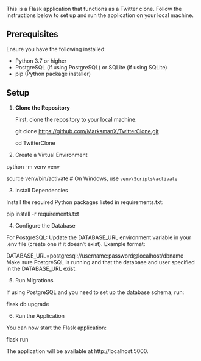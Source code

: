 This is a Flask application that functions as a Twitter clone. 
Follow the instructions below to set up and run the application on your 
local machine.

## Prerequisites

Ensure you have the following installed:
- Python 3.7 or higher
- PostgreSQL (if using PostgreSQL) or SQLite (if using SQLite)
- pip (Python package installer)

## Setup

1. **Clone the Repository**

   First, clone the repository to your local machine:

   git clone https://github.com/MarksmanX/TwitterClone.git
   
   cd TwitterClone

3. Create a Virtual Environment

python -m venv venv

source venv/bin/activate        # On Windows, use `venv\Scripts\activate`

3. Install Dependencies

Install the required Python packages listed in requirements.txt:

pip install -r requirements.txt

4. Configure the Database

For PostgreSQL: Update the DATABASE_URL environment variable in your .env file 
(create one if it doesn’t exist). Example format:

DATABASE_URL=postgresql://username:password@localhost/dbname
Make sure PostgreSQL is running and that the database and user specified 
in the DATABASE_URL exist.

5. Run Migrations

If using PostgreSQL and you need to set up the database schema, run:

flask db upgrade

6. Run the Application

You can now start the Flask application:

flask run

The application will be available at http://localhost:5000.
